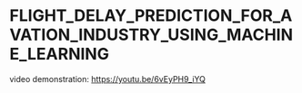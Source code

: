 # FLIGHT_DELAY_PREDICTION_FOR_AVATION_INDUSTRY_USING_MACHINE_LEARNING
video demonstration: https://youtu.be/6vEyPH9_iYQ
